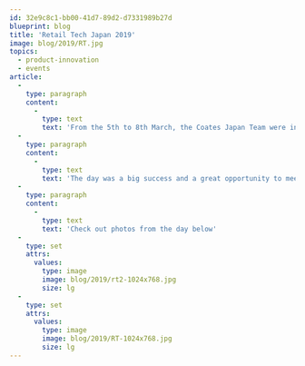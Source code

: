 ```yaml
---
id: 32e9c8c1-bb00-41d7-89d2-d7331989b27d
blueprint: blog
title: 'Retail Tech Japan 2019'
image: blog/2019/RT.jpg
topics:
  - product-innovation
  - events
article:
  -
    type: paragraph
    content:
      -
        type: text
        text: 'From the 5th to 8th March, the Coates Japan Team were invited by our installation and maintenance partner, Tsuzki Techno Service, to exhibit our K1 and K2 kiosks at Retail Tech Japan 2019, the largest retail technology trade show in Japan.'
  -
    type: paragraph
    content:
      -
        type: text
        text: 'The day was a big success and a great opportunity to meet with business partners. We send a great thank you to Tsuzuki Techno Service for their support and great work to all those who helped behind the scenes for this day!'
  -
    type: paragraph
    content:
      -
        type: text
        text: 'Check out photos from the day below'
  -
    type: set
    attrs:
      values:
        type: image
        image: blog/2019/rt2-1024x768.jpg
        size: lg
  -
    type: set
    attrs:
      values:
        type: image
        image: blog/2019/RT-1024x768.jpg
        size: lg
---
```

